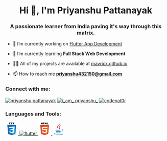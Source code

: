 <h1 align="center">Hi 👋, I'm Priyanshu Pattanayak</h1>
<h3 align="center">A passionate learner from India paving it's way through this matrix.</h3>

- 🔭 I’m currently working on [Flutter App Development](https://github.com/mavricx/First_Flutter_Project.)

- 🌱 I’m currently learning **Full Stack Web Development**

- 👨‍💻 All of my projects are available at [mavricx.github.io](Mavricx.github.io)

- 📫 How to reach me **priyanshu432150@gmail.com**

<h3 align="left">Connect with me:</h3>
<p align="left">
<a href="https://linkedin.com/in/priyanshu pattanayak" target="blank"><img align="center" src="https://raw.githubusercontent.com/rahuldkjain/github-profile-readme-generator/master/src/images/icons/Social/linked-in-alt.svg" alt="priyanshu pattanayak" height="30" width="40" /></a>
<a href="https://instagram.com/i_am_.priyanshu_" target="blank"><img align="center" src="https://raw.githubusercontent.com/rahuldkjain/github-profile-readme-generator/master/src/images/icons/Social/instagram.svg" alt="i_am_.priyanshu_" height="30" width="40" /></a>
<a href="https://www.leetcode.com/codenat0r" target="blank"><img align="center" src="https://raw.githubusercontent.com/rahuldkjain/github-profile-readme-generator/master/src/images/icons/Social/leet-code.svg" alt="codenat0r" height="30" width="40" /></a>
</p>

<h3 align="left">Languages and Tools:</h3>
<p align="left"> <a href="https://www.w3schools.com/css/" target="_blank" rel="noreferrer"> <img src="https://raw.githubusercontent.com/devicons/devicon/master/icons/css3/css3-original-wordmark.svg" alt="css3" width="40" height="40"/> </a> <a href="https://flutter.dev" target="_blank" rel="noreferrer"> <img src="https://www.vectorlogo.zone/logos/flutterio/flutterio-icon.svg" alt="flutter" width="40" height="40"/> </a> <a href="https://www.w3.org/html/" target="_blank" rel="noreferrer"> <img src="https://raw.githubusercontent.com/devicons/devicon/master/icons/html5/html5-original-wordmark.svg" alt="html5" width="40" height="40"/> </a> <a href="https://www.java.com" target="_blank" rel="noreferrer"> <img src="https://raw.githubusercontent.com/devicons/devicon/master/icons/java/java-original.svg" alt="java" width="40" height="40"/> </a> </p>

